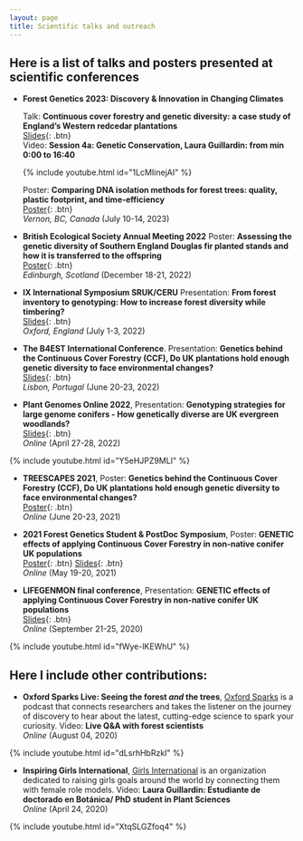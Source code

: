```yaml
---
layout: page
title: Scientific talks and outreach
---
```


## Here is a list of talks and posters presented at scientific conferences

- **Forest Genetics 2023: Discovery & Innovation in Changing Climates**
  
  Talk: **Continuous cover forestry and genetic diversity: a case study of England’s Western redcedar plantations**  
[Slides](/static/ppt/ForestGeneticsConference2023.pdf){: .btn}  
  Video: **Session 4a: Genetic Conservation, Laura Guillardin: from min 0:00 to 16:40**
  
  {% include youtube.html id="1LcMIinejAI" %}
  
  Poster: **Comparing DNA isolation methods for forest trees: quality, plastic footprint, and time-efficiency**  
  [Poster](/static/ppt/fgc2023poster.pdf){: .btn}  
  *Vernon, BC, Canada* (July 10-14, 2023)

- **British Ecological Society Annual Meeting 2022** Poster: **Assessing the genetic diversity of Southern England Douglas fir planted stands and how it is transferred to the offspring**  
[Poster](/static/ppt/BES2022LGUillardinPOSTER.pdf){: .btn}  
*Edinburgh, Scotland* (December 18-21, 2022)

- **IX International Symposium SRUK/CERU** Presentation: **From forest inventory to genotyping: How to increase forest diversity while timbering?**  
[Slides](/static/ppt/SRUK-conference-2022-OX-LG.pdf){: .btn}  
*Oxford, England* (July 1-3, 2022)

- **The B4EST International Conference**. Presentation: **Genetics behind the Continuous Cover Forestry (CCF), Do UK plantations hold enough genetic diversity to face environmental changes?**  
[Slides](/static/ppt/B4EST_slides.pdf){: .btn}  
*Lisbon, Portugal* (June 20-23, 2022)

- **Plant Genomes Online 2022**, Presentation: **Genotyping strategies for large genome conifers - How genetically diverse are UK evergreen woodlands?**  
[Slides](/static/ppt/Plant_Genomes_Online_LGuillardin.pdf){: .btn}  
*Online* (April 27-28, 2022)

{% include youtube.html id="Y5eHJPZ9MLI" %}

- **TREESCAPES 2021**, Poster: **Genetics behind the Continuous Cover Forestry (CCF), Do UK plantations hold enough genetic diversity to face environmental changes?**  
[Poster](/static/ppt/B4EST_slides.pdf){: .btn}  
*Online* (June 20-23, 2021)

- **2021 Forest Genetics Student & PostDoc Symposium**, Poster: **GENETIC effects of applying Continuous Cover Forestry in non-native conifer UK populations**  
[Poster](/static/ppt/LGUILLARDIN_poster.pdf){: .btn} [Slides](/static/ppt/LGUILLARDIN_slides.pdf){: .btn}  
*Online* (May 19-20, 2021)

- **LIFEGENMON final conference**, Presentation: **GENETIC effects of applying Continuous Cover Forestry in non-native conifer UK populations**    
[Slides](/static/ppt/Lifegenmon_presentation_LAURA.pdf){: .btn}  
*Online* (September 21-25, 2020)

{% include youtube.html id="fWye-lKEWhU" %}

## Here I include other contributions:

- **Oxford Sparks Live: Seeing the forest *and* the trees**, [Oxford Sparks](https://www.oxfordsparks.ox.ac.uk/) is a podcast that connects researchers and takes the listener on the journey of discovery to hear about the latest, cutting-edge science to spark your curiosity. Video: **Live Q&A with forest scientists**      
*Online* (August 04, 2020)  
  
{% include youtube.html id="dLsrhHbRzkI" %}
  
- **Inspiring Girls International**, [Girls International](https://inspiring-girls.com/) is an organization dedicated to raising girls goals around the world by connecting them with female role models. Video: **Laura Guillardin: Estudiante de doctorado en Botánica/ PhD student in Plant Sciences**     
*Online* (April 24, 2020)  
  
{% include youtube.html id="XtqSLGZfoq4" %}
  
